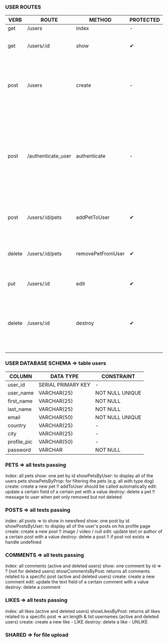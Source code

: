 ### USER ROUTES

| VERB   | ROUTE              | METHOD            | PROTECTED | DESCRIPTION                                                                                                                                                                                   |
| ------ | ------------------ | ----------------- | --------- | --------------------------------------------------------------------------------------------------------------------------------------------------------------------------------------------- |
| get    | /users             | index             | -         | all users                                                                                                                                                                                     |
| get    | /users/:id         | show              | ✔         | one user by id => to show the logged in users profile                                                                                                                                         |
| post   | /users             | create            | -         | create a new user / sign up !! return value is the TOKEN OR null if user_name already taken => display message to user !!                                                                     |
| post   | /authenticate_user | authenticate      | -         | sign in / enter username and password => returns encrypted password(model) => returns token (handler) => display message to the user if username does not exist or if password is not correct |
| post   | /users/:id/pets    | addPetToUser      | ✔         | create a relation between a pet and a user !! how handle when pet already exists ?                                                                                                            |
| delete | /users/:id/pets    | removePetFromUser | ✔         | cancel a relation between user and pet (e.g. before deleting a pet => FK constraints!)                                                                                                        |
| put    | /users/:id         | edit              | ✔         | update a certain field of a certain user with a value                                                                                                                                         |
| delete | /users/:id         | destroy           | ✔         | delete a user => delete users' pets, posts, comments, likes => comments and likes preserved in new table => shown as "deleted user"                                                           |

### USER DATABASE SCHEMA => table users

| COLUMN      | DATA TYPE          | CONSTRAINT      |
| ----------- | ------------------ | --------------- |
| user_id     | SERIAL PRIMARY KEY | -               |
| user_name   | VARCHAR(25)        | NOT NULL UNIQUE |
| first_name  | VARCHAR(25)        | NOT NULL        |
| last_name   | VARCHAR(25)        | NOT NULL        |
| email       | VARCHAR(50)        | NOT NULL UNIQUE |
| country     | VARCHAR(25)        | -               |
| city        | VARCHAR(25)        | -               |
| profile_pic | VARCHAR(50)        | -               |
| password    | VARCHAR            | NOT NULL        |

### PETS => all tests passing

index: all pets
show: one pet by id
showPetsByUser: to display all of the users pets
showPetsByProp: for filtering the pets (e.g. all with type dog)
create: create a new pet !! addToUser should be called automatically
edit: update a certain field of a certain pet with a value
destroy: delete a pet !! message to user when pet only removed but not deleted

### POSTS => all tests passing

index: all posts => to show in newsfeed
show: one post by id
showPostsByUser: to display all of the user's posts on his profile page
create: create a new post !! image / video / null
edit: update text or author of a certain post with a value
destroy: delete a post !! if post not exists => handle undefined

### COMMENTS => all tests passing

index: all comments (active and deleted users)
show: one comment by id => ? (not for deleted users)
showCommentsByPost: returns all comments related to a specific post (active and deleted users)
create: create a new comment
edit: update the text field of a certain comment with a value
destroy: delete a comment

### LIKES => all tests passing

index: all likes (active and deleted users)
showLikesByPost: returns all likes related to a specific post => arr.length & list usernames (active and deleted users)
create: create a new like - LIKE
destroy: delete a like - UNLIKE

### SHARED => for file upload
